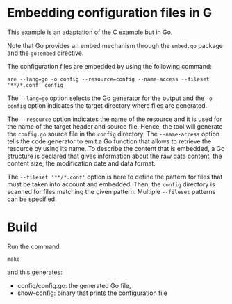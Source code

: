 # Embedding configuration files in G

This example is an adaptation of the C example but in Go.

Note that Go provides an embed mechanism through the `embed.go`
package and the `go:embed` directive.

The configuration files are embedded by using the following
command:

```
are --lang=go -o config --resource=config --name-access --fileset '**/*.conf' config
```

The `--lang=go` option selects the Go generator for the output and the
`-o config` option indicates the target directory where files are generated.

The `--resource` option indicates the name of the resource and it is
used for the name of the target header and source file.  Hence, the tool will
generate the `config.go` source file in the `config` directory.  The `--name-access`
option tells the code generator to emit a Go function that allows to retrieve
the resource by using its name.  To describe the content that is embedded,
a Go structure is declared that gives information about the raw data content,
the content size, the modification date and data format.

The `--fileset '**/*.conf'` option is here to define the pattern for files that
must be taken into account and embedded.  Then, the `config` directory is
scanned for files matching the given pattern.   Multiple `--fileset` patterns
can be specified.


# Build

Run the command

```
make
```

and this generates:

* config/config.go: the generated Go file,
* show-config: binary that prints the configuration file


